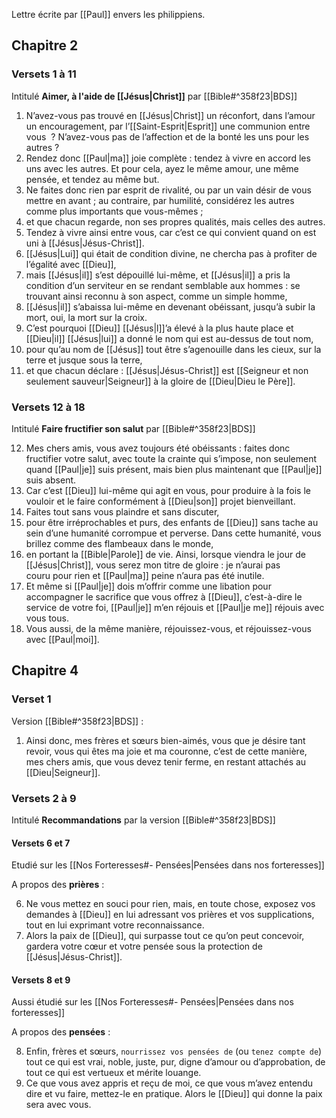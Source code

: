 Lettre écrite par [[Paul]] envers les philippiens.
## Chapitre 2
### Versets 1 à 11
Intitulé **Aimer, à l'aide de [[Jésus|Christ]]** par [[Bible#^358f23|BDS]]

1) N’avez-vous pas trouvé en [[Jésus|Christ]] un réconfort, dans l’amour un encouragement, par l’[[Saint-Esprit|Esprit]] une communion entre vous  ? N’avez-vous pas de l’affection et de la bonté les uns pour les autres ?
2) Rendez donc [[Paul|ma]] joie complète : tendez à vivre en accord les uns avec les autres. Et pour cela, ayez le même amour, une même pensée, et tendez au même but.
3) Ne faites donc rien par esprit de rivalité, ou par un vain désir de vous mettre en avant ; au contraire, par humilité, considérez les autres comme plus importants que vous-mêmes ;
4) et que chacun regarde, non ses propres qualités, mais celles des autres.
5) Tendez à vivre ainsi entre vous, car c’est ce qui convient quand on est uni à [[Jésus|Jésus-Christ]].
6) [[Jésus|Lui]] qui était de condition divine,
   ne chercha pas à profiter
   de l’égalité avec [[Dieu]],
7) mais [[Jésus|il]] s’est dépouillé lui-même,
   et [[Jésus|il]] a pris
   la condition d’un serviteur
   en se rendant semblable aux hommes :
   se trouvant ainsi reconnu
   à son aspect, comme un simple homme,
8) [[Jésus|il]] s’abaissa lui-même
   en devenant obéissant,
   jusqu’à subir la mort,
   oui, la mort sur la croix.
9) C’est pourquoi [[Dieu]] [[Jésus|l]]’a élevé
   à la plus haute place
   et [[Dieu|il]] [[Jésus|lui]] a donné le nom
   qui est au-dessus de tout nom,
10) pour qu’au nom de [[Jésus]]
    tout être s’agenouille
    dans les cieux, sur la terre
    et jusque sous la terre,
11) et que chacun déclare :
    [[Jésus|Jésus-Christ]] est [[Seigneur et non seulement sauveur|Seigneur]]
    à la gloire de [[Dieu|Dieu le Père]].
### Versets 12 à 18
Intitulé **Faire fructifier son salut** par [[Bible#^358f23|BDS]]

12) Mes chers amis, vous avez toujours été obéissants : faites donc fructifier votre salut, avec toute la crainte qui s’impose, non seulement quand [[Paul|je]] suis présent, mais bien plus maintenant que [[Paul|je]] suis absent.
13) Car c’est [[Dieu]] lui-même qui agit en vous, pour produire à la fois le vouloir et le faire conformément à [[Dieu|son]] projet bienveillant.
14) Faites tout sans vous plaindre et sans discuter,
15) pour être irréprochables et purs, des enfants de [[Dieu]] sans tache au sein d’une humanité corrompue et perverse. Dans cette humanité, vous brillez comme des flambeaux dans le monde,
16) en portant la [[Bible|Parole]] de vie. Ainsi, lorsque viendra le jour de [[Jésus|Christ]], vous serez mon titre de gloire : je n’aurai pas couru pour rien et [[Paul|ma]] peine n’aura pas été inutile.
17) Et même si [[Paul|je]] dois m’offrir comme une libation pour accompagner le sacrifice que vous offrez à [[Dieu]], c’est-à-dire le service de votre foi, [[Paul|je]] m’en réjouis et [[Paul|je me]] réjouis avec vous tous.
18) Vous aussi, de la même manière, réjouissez-vous, et réjouissez-vous avec [[Paul|moi]].

## Chapitre 4
### Verset 1
Version [[Bible#^358f23|BDS]] :

1) Ainsi donc, mes frères et sœurs bien-aimés, vous que je désire tant revoir, vous qui êtes ma joie et ma couronne, c’est de cette manière, mes chers amis, que vous devez tenir ferme, en restant attachés au [[Dieu|Seigneur]].
### Versets 2 à 9
Intitulé **Recommandations** par la version [[Bible#^358f23|BDS]]
#### Versets 6 et 7
Etudié sur les [[Nos Forteresses#- Pensées|Pensées dans nos forteresses]]

A propos des **prières** :

6) Ne vous mettez en souci pour rien, mais, en toute chose, exposez vos demandes à [[Dieu]] en lui adressant vos prières et vos supplications, tout en lui exprimant votre reconnaissance.
7) Alors la paix de [[Dieu]], qui surpasse tout ce qu’on peut concevoir, gardera votre cœur et votre pensée sous la protection de [[Jésus|Jésus-Christ]].
#### Versets 8 et 9
Aussi étudié sur les [[Nos Forteresses#- Pensées|Pensées dans nos forteresses]]

A propos des **pensées** :

8) Enfin, frères et sœurs, `nourrissez vos pensées de` (ou `tenez compte de`) tout ce qui est vrai, noble, juste, pur, digne d’amour ou d’approbation, de tout ce qui est vertueux et mérite louange.
9) Ce que vous avez appris et reçu de moi, ce que vous m’avez entendu dire et vu faire, mettez-le en pratique. Alors le [[Dieu]] qui donne la paix sera avec vous.